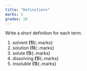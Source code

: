 ```yaml
---
title: "Definitions"
marks: 5
grades: 10
---
```


Write a short definition for each term.

1. solvent **(1)**{:.marks}
1. solution **(1)**{:.marks}
1. solute **(1)**{:.marks}
1. dissolving **(1)**{:.marks}
1. insoluble **(1)**{:.marks}
